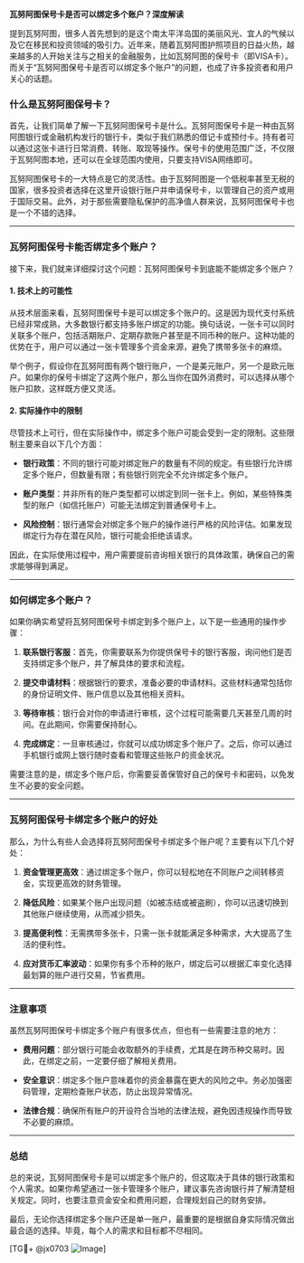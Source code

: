 **瓦努阿图保号卡是否可以绑定多个账户？深度解读**

提到瓦努阿图，很多人首先想到的是这个南太平洋岛国的美丽风光、宜人的气候以及它在移民和投资领域的吸引力。近年来，随着瓦努阿图护照项目的日益火热，越来越多的人开始关注与之相关的金融服务，比如瓦努阿图的保号卡（即VISA卡）。而关于“瓦努阿图保号卡是否可以绑定多个账户”的问题，也成了许多投资者和用户关心的话题。

### 什么是瓦努阿图保号卡？

首先，让我们简单了解一下瓦努阿图保号卡是什么。瓦努阿图保号卡是一种由瓦努阿图银行或金融机构发行的银行卡，类似于我们熟悉的借记卡或预付卡。持有者可以通过这张卡进行日常消费、转账、取现等操作。保号卡的使用范围广泛，不仅限于瓦努阿图本地，还可以在全球范围内使用，只要支持VISA网络即可。

瓦努阿图保号卡的一大特点是它的灵活性。由于瓦努阿图是一个低税率甚至无税的国家，很多投资者选择在这里开设银行账户并申请保号卡，以管理自己的资产或用于国际交易。此外，对于那些需要隐私保护的高净值人群来说，瓦努阿图保号卡也是一个不错的选择。

---

### 瓦努阿图保号卡能否绑定多个账户？

接下来，我们就来详细探讨这个问题：瓦努阿图保号卡到底能不能绑定多个账户？

#### 1. **技术上的可能性**
从技术层面来看，瓦努阿图保号卡是可以绑定多个账户的。这是因为现代支付系统已经非常成熟，大多数银行都支持多账户绑定的功能。换句话说，一张卡可以同时关联多个账户，包括活期账户、定期存款账户甚至是不同币种的账户。这种功能的优势在于，用户可以通过一张卡管理多个资金来源，避免了携带多张卡的麻烦。

举个例子，假设你在瓦努阿图有两个银行账户，一个是美元账户，另一个是欧元账户。如果你的保号卡绑定了这两个账户，那么当你在国外消费时，可以选择从哪个账户扣款，这样既方便又灵活。

#### 2. **实际操作中的限制**
尽管技术上可行，但在实际操作中，绑定多个账户可能会受到一定的限制。这些限制主要来自以下几个方面：

- **银行政策**：不同的银行可能对绑定账户的数量有不同的规定。有些银行允许绑定多个账户，但数量有限；有些银行则完全不允许绑定多个账户。
  
- **账户类型**：并非所有的账户类型都可以绑定到同一张卡上。例如，某些特殊类型的账户（如信托账户）可能无法绑定到普通保号卡上。

- **风险控制**：银行通常会对绑定多个账户的操作进行严格的风险评估。如果发现绑定行为存在潜在风险，银行可能会拒绝该请求。

因此，在实际使用过程中，用户需要提前咨询相关银行的具体政策，确保自己的需求能够得到满足。

---

### 如何绑定多个账户？

如果你确实希望将瓦努阿图保号卡绑定到多个账户上，以下是一些通用的操作步骤：

1. **联系银行客服**：首先，你需要联系为你提供保号卡的银行客服，询问他们是否支持绑定多个账户，并了解具体的要求和流程。

2. **提交申请材料**：根据银行的要求，准备必要的申请材料。这些材料通常包括你的身份证明文件、账户信息以及其他相关资料。

3. **等待审核**：银行会对你的申请进行审核，这个过程可能需要几天甚至几周的时间。在此期间，你需要保持耐心。

4. **完成绑定**：一旦审核通过，你就可以成功绑定多个账户了。之后，你可以通过手机银行或网上银行随时查看和管理这些账户的资金状况。

需要注意的是，绑定多个账户后，你需要妥善保管好自己的保号卡和密码，以免发生不必要的安全问题。

---

### 瓦努阿图保号卡绑定多个账户的好处

那么，为什么有些人会选择将瓦努阿图保号卡绑定多个账户呢？主要有以下几个好处：

1. **资金管理更高效**：通过绑定多个账户，你可以轻松地在不同账户之间转移资金，实现更高效的财务管理。

2. **降低风险**：如果某个账户出现问题（如被冻结或被盗刷），你可以迅速切换到其他账户继续使用，从而减少损失。

3. **提高便利性**：无需携带多张卡，只需一张卡就能满足多种需求，大大提高了生活的便利性。

4. **应对货币汇率波动**：如果你有多个币种的账户，绑定后可以根据汇率变化选择最划算的账户进行交易，节省费用。

---

### 注意事项

虽然瓦努阿图保号卡绑定多个账户有很多优点，但也有一些需要注意的地方：

- **费用问题**：部分银行可能会收取额外的手续费，尤其是在跨币种交易时。因此，在绑定之前，一定要仔细了解相关费用。

- **安全意识**：绑定多个账户意味着你的资金暴露在更大的风险之中。务必加强密码管理，定期检查账户状态，防止出现异常情况。

- **法律合规**：确保所有账户的开设符合当地的法律法规，避免因违规操作而导致不必要的麻烦。

---

### 总结

总的来说，瓦努阿图保号卡是可以绑定多个账户的，但这取决于具体的银行政策和个人需求。如果你希望通过一张卡管理多个账户，建议事先咨询银行并了解清楚相关规定。同时，也要注意资金安全和费用问题，合理规划自己的财务安排。

最后，无论你选择绑定多个账户还是单一账户，最重要的是根据自身实际情况做出最合适的选择。毕竟，每个人的需求和目标都不尽相同。

[TG💪+ @jx0703 ![Image](https://github.com/user-attachments/assets/dbca1d08-cadb-493c-b0ec-ad6f7a83f270)]